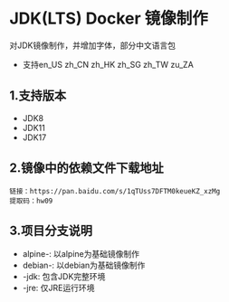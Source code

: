 # JDK(LTS) Docker 镜像制作
对JDK镜像制作，并增加字体，部分中文语言包
 - 支持en_US zh_CN zh_HK zh_SG zh_TW zu_ZA

## 1.支持版本
 - JDK8
 - JDK11
 - JDK17

## 2.镜像中的依赖文件下载地址
```text
链接：https://pan.baidu.com/s/1qTUss7DFTM0keueKZ_xzMg 
提取码：hw09
```

## 3.项目分支说明
 - alpine-: 以alpine为基础镜像制作
 - debian-: 以debian为基础镜像制作
 - -jdk: 包含JDK完整环境
 - -jre: 仅JRE运行环境









































